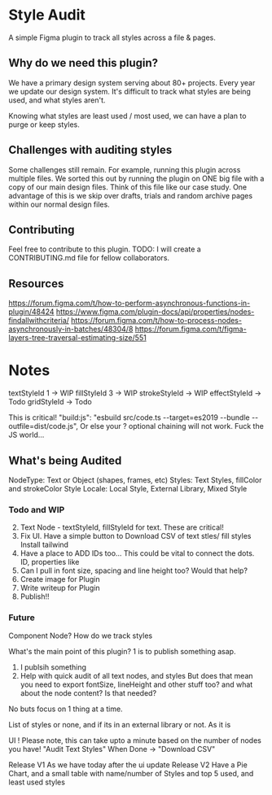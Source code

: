 # Style Audit

A simple Figma plugin to track all styles across a file & pages.

## Why do we need this plugin?

We have a primary design system serving about 80+ projects. Every year we update our design system.
It's difficult to track what styles are being used, and what styles aren't.

Knowing what styles are least used / most used, we can have a plan to purge or keep styles.

## Challenges with auditing styles

Some challenges still remain. For example, running this plugin across multiple files.
We sorted this out by running the plugin on ONE big file with a copy of our main design files. Think of this file like our case study. One advantage of this is we skip over drafts, trials and random archive pages within our normal design files.

## Contributing

Feel free to contribute to this plugin. TODO: I will create a CONTRIBUTING.md file for fellow collaborators.

## Resources

https://forum.figma.com/t/how-to-perform-asynchronous-functions-in-plugin/48424
https://www.figma.com/plugin-docs/api/properties/nodes-findallwithcriteria/
https://forum.figma.com/t/how-to-process-nodes-asynchronously-in-batches/48304/8
https://forum.figma.com/t/figma-layers-tree-traversal-estimating-size/551

# Notes

textStyleId 1 -> WIP
fillStyleId 3 -> WIP
strokeStyleId -> WIP
effectStyleId -> Todo
gridStyleId -> Todo

This is critical! "build:js": "esbuild src/code.ts --target=es2019 --bundle --outfile=dist/code.js",
Or else your ? optional chaining will not work. Fuck the JS world...

## What's being Audited

NodeType: Text or Object (shapes, frames, etc)
Styles: Text Styles, fillColor and strokeColor
Style Locale: Local Style, External Library, Mixed Style

### Todo and WIP

2. Text Node - textStyleId, fillStyleId for text. These are critical!
3. Fix UI. Have a simple button to Download CSV of text stles/ fill styles
   Install tailwind
4. Have a place to ADD IDs too... This could be vital to connect the dots. ID, properties like
5. Can I pull in font size, spacing and line height too? Would that help?
6. Create image for Plugin
7. Write writeup for Plugin
8. Publish!!

### Future

Component Node? How do we track styles

What's the main point of this plugin? 1 is to publish something asap.

1. I publsih something
2. Help with quick audit of all text nodes, and styles
   But does that mean you need to export fontSize, lineHeight and other stuff too?
   and what about the node content? Is that needed?

No buts focus on 1 thing at a time.

List of styles or none, and if its in an external library or not. As it is

UI
! Please note, this can take upto a minute based on the number of nodes you have!
"Audit Text Styles"
When Done -> "Download CSV"

Release V1
As we have today after the ui update
Release V2
Have a Pie Chart, and a small table with name/number of Styles and top 5 used, and least used styles
